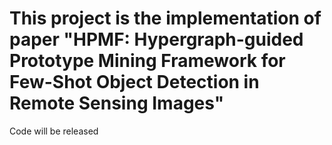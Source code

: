# This project is the implementation of paper "HPMF: Hypergraph-guided Prototype Mining Framework for Few-Shot Object Detection in Remote Sensing Images"


Code will be released


